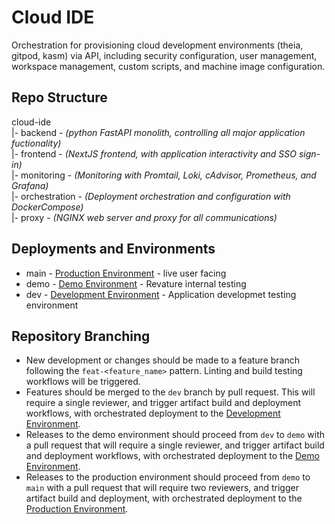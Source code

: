 # Cloud IDE
Orchestration for provisioning cloud development environments (theia, gitpod, kasm) via API, including security configuration, user management, workspace management, custom scripts, and machine image configuration.

## Repo Structure
cloud-ide  
|- backend - *(python FastAPI monolith, controlling all major application fuctionality)*  
|- frontend - *(NextJS frontend, with application interactivity and SSO sign-in)*  
|- monitoring - *(Monitoring with Promtail, Loki, cAdvisor, Prometheus, and Grafana)*  
|- orchestration - *(Deployment orchestration and configuration with DockerCompose)*  
|- proxy - *(NGINX web server and proxy for all communications)*

## Deployments and Environments
- main - [Production Environment](https:ide.revature.com) - live user facing
- demo - [Demo Environment](https:demo-ide.revature.com) - Revature internal testing
- dev - [Development Environment](https:dev-ide.revature.com) - Application developmet testing environment

## Repository Branching
- New development or changes should be made to a feature branch following the ```feat-<feature_name>``` pattern. Linting and build testing workflows will be triggered.
- Features should be merged to the ```dev``` branch by pull request. This will require a single reviewer, and trigger artifact build and deployment workflows, with orchestrated deployment to the [Development Environment](https:dev-ide.revature.com).
- Releases to the demo environment should proceed from ```dev``` to ```demo``` with a pull request that will require a single reviewer, and trigger artifact build and deployment workflows, with orchestrated deployment to the [Demo Environment](https:demo-ide.revature.com).
- Releases to the production environment should proceed from ```demo``` to ```main``` with a pull request that will require two reviewers, and trigger artifact build and deployment, with orchestrated deployment to the [Production Environment](https:ide.revature.com).